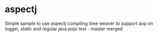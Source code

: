 # aspectj
Simple sample to use aspectj compiling time weaver to support aop on logger, static and regular java pojo
test - master merged